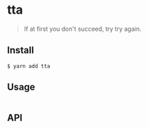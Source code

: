 # tta

> If at first you don&#39;t succeed, try try again.


## Install

```
$ yarn add tta
```


## Usage

```js

```


## API
